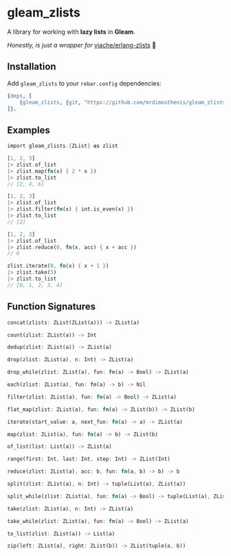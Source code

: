 # gleam_zlists

A library for working with **lazy lists** in **Gleam**.

_Honestly, is just a wrapper for_ [vjache/erlang-zlists](https://github.com/vjache/erlang-zlists) :pleading_face:

## Installation

Add `gleam_zlists` to your `rebar.config` dependencies:

```erlang
{deps, [
    {gleam_zlists, {git, "https://github.com/mrdimosthenis/gleam_zlists", {tag, "0.1"}}
]}.
```

## Examples

```rust
import gleam_zlists.{ZList} as zlist

[1, 2, 3]
|> zlist.of_list
|> zlist.map(fn(x) { 2 * x })
|> zlist.to_list
// [2, 4, 6]

[1, 2, 3]
|> zlist.of_list
|> zlist.filter(fn(x) { int.is_even(x) })
|> zlist.to_list
// [2]

[1, 2, 3]
|> zlist.of_list
|> zlist.reduce(0, fn(x, acc) { x + acc })
// 6

zlist.iterate(0, fn(x) { x + 1 })
|> zlist.take(5)
|> zlist.to_list
// [0, 1, 2, 3, 4]
```

## Function Signatures

```rust
concat(zlists: ZList(ZList(a))) -> ZList(a)
```

```rust
count(zlist: ZList(a)) -> Int
```

```rust
dedup(zlist: ZList(a)) -> ZList(a)
```

```rust
drop(zlist: ZList(a), n: Int) -> ZList(a)
```

```rust
drop_while(zlist: ZList(a), fun: fn(a) -> Bool) -> ZList(a)
```

```rust
each(zlist: ZList(a), fun: fn(a) -> b) -> Nil
```

```rust
filter(zlist: ZList(a), fun: fn(a) -> Bool) -> ZList(a)
```

```rust
flat_map(zlist: ZList(a), fun: fn(a) -> ZList(b)) -> ZList(b)
```

```rust
iterate(start_value: a, next_fun: fn(a) -> a) -> ZList(a)
```

```rust
map(zlist: ZList(a), fun: fn(a) -> b) -> ZList(b)
```

```rust
of_list(list: List(a)) -> ZList(a)
```

```rust
range(first: Int, last: Int, step: Int) -> ZList(Int)
```

```rust
reduce(zlist: ZList(a), acc: b, fun: fn(a, b) -> b) -> b
```

```rust
split(zlist: ZList(a), n: Int) -> tuple(List(a), ZList(a))
```

```rust
split_while(zlist: ZList(a), fun: fn(a) -> Bool) -> tuple(List(a), ZList(a))
```

```rust
take(zlist: ZList(a), n: Int) -> ZList(a)
```

```rust
take_while(zlist: ZList(a), fun: fn(a) -> Bool) -> ZList(a)
```

```rust
to_list(zlist: ZList(a)) -> List(a)
```

```rust
zip(left: ZList(a), right: ZList(b)) -> ZList(tuple(a, b))
```
